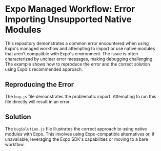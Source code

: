 # Expo Managed Workflow: Error Importing Unsupported Native Modules

This repository demonstrates a common error encountered when using Expo's managed workflow and attempting to import or use native modules that aren't compatible with Expo's environment. The issue is often characterized by unclear error messages, making debugging challenging.  The example shows how to reproduce the error and the correct solution using Expo's recommended approach.

## Reproducing the Error

The `bug.js` file demonstrates the problematic import. Attempting to run this file directly will result in an error.

## Solution

The `bugSolution.js` file illustrates the correct approach to using native modules with Expo. This involves using Expo-compatible alternatives or, if unavailable, leveraging the Expo SDK's capabilities or moving to a bare workflow.